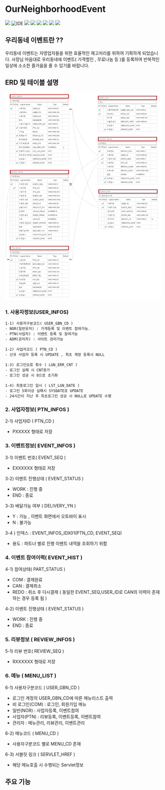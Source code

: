 # OurNeighborhoodEvent

<p>
    <img src="https://img.shields.io/badge/version-1.0.0-rgb(26, 188, 156).svg" />
    <img alt="IDE" src="https://img.shields.io/badge/IDE-Eclipse Jee -rgb(26, 188, 156).svg" />
    <img src="https://img.shields.io/badge/Apache-8.5-green.svg" />
    <img src="https://img.shields.io/badge/spring-4.3.9-green.svg" />
    <img src="https://img.shields.io/badge/java-1.8-blue.svg" />  
    <img src="https://img.shields.io/badge/Mybatis-3.2.2-rgb(243, 156, 18).svg" />
    <img src="https://img.shields.io/badge/Oracle11g -rgb(243, 156, 18).svg" />
    <img src="https://img.shields.io/badge/bootstrap 4.3.7 -rgb(255, 204, 000).svg" />
</p>

## 우리동네 이벤트란 ??

우리동네 이벤트는 자영업자들을 위한 효율적인 재고처리를 위하여 기획하게 되었습니다.
사장님 마음대로 우리동네에 이벤트( 가격할인 , 무료나눔 등 )를 등록하여 반복적인 일상에 소소한 즐거움을 줄 수 있기를 바랍니다.

## ERD 및 테이블 설명

![erd](./readmeSource/erd.png)

### 1. 사용자정보(USER_INFOS)

    1-1) 사용자구분코드( USER_GBN_CD )
    - NOR(일반유저) : 가게등록 및 이벤트 참여가능.
    - PTN(사업자) : 이벤트 등록 및 참여가능
    - ADM(관리자) : 사이트 관리가능

    1-2) 사업자코드 ( PTN_CD )
    - 신규 사업자 등록 시 UPDATE , 최초 계정 등록시 NULL

    1-3) 로그인오류 횟수 ( LGN_ERR_CNT )
    - 로그인 실패 시 CNT증가
    - 로그인 성공 시 0으로 초기화

    1-4) 최종로그인 일시 ( LST_LGN_DATE )
    - 로그인 5회이상 실패시 SYSDATE로 UPDATE
    - 24시간이 지난 후 최초로그인 성공 시 NULL로 UPDATE 수행

### 2. 사업자정보( PTN_INFOS )

2-1) 사업자ID ( PTN_CD )
- PXXXXX 형태로 저장

### 3. 이벤트정보( EVENT_INFOS )

3-1) 이벤트 번호( EVENT_SEQ )
- EXXXXXX 형태로 저장

3-2) 이벤트 진행상태 ( EVENT_STATUS )
- WORK : 진행 중
- END : 종료

3-3) 배달가능 여부 ( DELIVERY_YN )
- Y : 가능 , 이벤트 화면에서 오토바이 표시
- N : 불가능

3-4 ) 인덱스 : EVENT_INFOS_IDX01(PTN_CD, EVENT_SEQ)
- 용도 : 파트너 별로 진행 이벤트 내역을 조회하기 위함

### 4. 이벤트 참여이력( EVENT_HIST )

4-1) 참여상태( PART_STATUS )
- COM : 결제완료
- CAN : 결제취소
- REDO : 취소 후 다시결제 ( 동일한 EVENT_SEQ,USER_ID로 CAN의 이력이 존재하는 경우 등록 됨 )

4-2) 이벤트 진행상태 ( EVENT_STATUS )
- WORK : 진행 중
- END : 종료

### 5. 리뷰정보 ( REVIEW_INFOS )

5-1) 리뷰 번호( REVIEW_SEQ )
- RXXXXXX 형태로 저장

### 6. 메뉴 ( MENU_LIST )

6-1) 사용자구분코드 ( USER_GBN_CD )
- 로그인 계정의 USER_GBN_CD에 따른 메뉴리스트 출력
- 비 로그인(COM) : 로그인, 회원가입 메뉴
- 일반(NOR) : 사업자등록, 이벤트참여
- 사업자(PTN) : 리뷰등록, 이벤트등록, 이벤트참여
- 관리자 : 메뉴관리, 리뷰관리, 이벤트관리

6-2) 메뉴코드 ( MENU_CD )
- 사용자구분코드 별로 MENU_CD 존재

6-3) 서블릿 링크 ( SERVLET_HREF )
- 해당 메뉴호출 시 수행되는 Servlet정보

## 주요 기능
